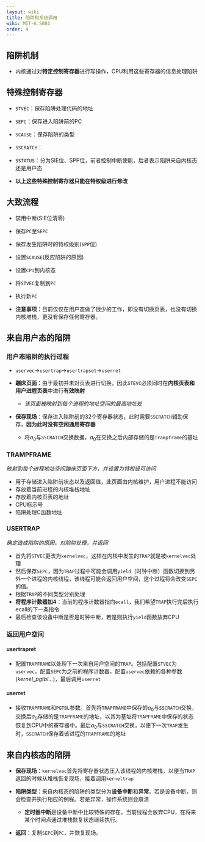 ```yaml
---
layout: wiki
title: 陷阱和系统调用
wiki: MIT-6.S081
order: 4
---
```


## 陷阱机制

* 内核通过对**特定控制寄存器**进行写操作，CPU利用这些寄存器的信息处理陷阱

## 特殊控制寄存器

* `STVEC`：保存陷阱处理代码的地址
* `SEPC`：保存进入陷阱前的PC
* `SCAUSE`：保存陷阱的类型
* `SSCRATCH`：
* `SSTATUS`：分为SIE位、SPP位，前者控制中断使能，后者表示陷阱来自内核态还是用户态

* **以上这些特殊控制寄存器只能在特权级进行修改**

## 大致流程

* 禁用中断(SIE位清零)
* 保存`PC`至`SEPC`
* 保存发生陷阱时的特权级别(`SPP`位)
* 设置`SCAUSE`(反应陷阱的原因)
* 设置`CPU`到内核态
* 将`STVEC`复制到`PC`
* 执行新`PC`

* **注意事项**：目前仅仅在用户态做了很少的工作，即没有切换页表，也没有切换内核堆栈，更没有保存任何寄存器。

## 来自用户态的陷阱

### 用户态陷阱的执行过程

* `uservec`$\to$`usertrap`$\to$`usertrapset`$\to$`userret`

* **蹦床页面**：由于最初并未对页表进行切换，因此`STEVC`必须同时在**内核页表和用户进程页表**中进行**有效映射**
  * *该页面被映射到每个进程的地址空间的最高地址处*

* **保存现场**：保存进入陷阱前的32个寄存器状态，此时需要`SSCRATCH`辅助保存，**因为此时没有空闲通用寄存器**
  * 将$a_0$与`SSCRATCH`交换数据，$a_0$在交换之后内部存储的是`Trampframe`的基址

### TRAMPFRAME

*映射到每个进程地址空间蹦床页面下方，并设置为特权级可访问*

* 用于存储进入陷阱前状态以及返回值，此页面由内核维护，用户进程不能访问
* 存放着当前进程的内核堆栈地址
* 存放着内核页表的地址
* CPU标示号
* 陷阱处理C函数地址

### USERTRAP

*确定造成陷阱的原因，对陷阱处理，并返回*

* 首先将`STVEC`更改为`kernelvec`，这样在内核中发生的`TRAP`就是被`kernelvec`处理
* 然后保存`SEPC`，因为`TRAP`过程中可能会调用`yield`（时钟中断）函数切换到另外一个进程的内核线程，该线程可能会返回用户空间，这个过程将会改变`SEPC`的值。
* 根据`TRAP`的不同类型分别处理
* **将程序计数器加4**：当前的程序计数器指向`ecall`，我们希望`TRAP`执行完后执行ecall的下一条指令
* 最后检查该设备中断是否是时钟中断，若是则执行`yield`函数放弃CPU

### 返回用户空间

#### usertrapret

* 配置`TRAPFRAME`以处理下一次来自用户空间的`TRAP`。包括配置`STVEC`为`uservec`，配置`SEPC`为之前的程序计数器，配置`uservec`依赖的各种参数(*kernel_pgtbl...*)，最后调用`userret`

#### userret

* 接收`TRAPFRAME`和`PGTBL`参数。首先将`TRAPFRAME`中保存的$a_0$与`SSCRATCH`交换，交换后$a_0$存储的是`TRAPFRAME`的地址，以其为基址将`TRAPFRAME`中保存的状态恢复到CPU中的寄存器中。最后$a_0$与`SSCRATCH`交换，以便下一次`TRAP`发生时，`SSCRATCH`保存着该进程的`TRAPFRAME`的地址

## 来自内核态的陷阱

* **保存现场**：`kernelvec`首先将寄存器状态压入该线程的内核堆栈，以便当`TRAP`返回的时候从堆栈恢复现场，接着调用`kerneltrap`
* **陷阱类型**：来自内核态的陷阱的类型分为**设备中断**和**异常**。若是设备中断，则会检查并执行相应的例程。若是异常，操作系统则会崩溃
  * **定时器中断**是设备中断中比较特殊的存在。当前线程会放弃CPU，在将来某个时间点通过堆栈恢复状态继续执行。

* **返回**：复制`SEPC`到`PC`，并恢复现场。

